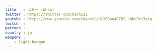 ```yaml
---
title   : はおー (Whoa)
twitter : https://twitter.com/haoh521
youtube : https://www.youtube.com/channel/UC2OSAu4D7BI_LhhqPrz3gtg
twitch  :
patreon :
country : jp
weapons :
    - light-bowgun
---
```

